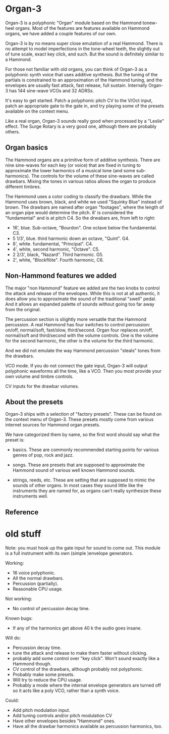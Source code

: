 # Organ-3

Organ-3 is a polyphonic "Organ" module based on the Hammond tonew-heel organs. Most of the features are features available on Hammond organs, we have added a couple features of our own.

Organ-3 is by no means super close emulation of a real Hammond. There is no attempt to model imperfections in the tone-wheel teeth, the slightly out of tune scale, exact key click, and such. But the sound is definitely similar to a Hammond.

For those not familiar with old organs, you can think of Organ-3 as a polyphonic synth voice that uses additive synthesis. But the tuning of the partials is constrained to an approximation of the Hammond tuning, and the envelopes are usually fast attack, fast release, full sustain. Internally Organ-3 has 144 sine-wave VCOs and 32 ADRSs.

It's easy to get started. Patch a polyphonic pitch CV to the V/Oct input, patch an appropriate gate to the gate in, and try playing some of the presets available on the context menu.

Like a real organ, Organ-3 sounds really good when processed by a "Leslie" effect. The Surge Rotary is a very good one, although there are probably others.

## Organ basics

The Hammond organs are a primitive form of additive synthesis. There are nine sine-waves for each key (or voice) that are fixed in tuning to approximate the lower harmonics of a musical tone (and some sub-harmonics). The controls for the volume of these sine-waves are called drawbars. Mixing the tones in various ratios allows the organ to produce different timbres.

The Hammond uses a color coding to classify the drawbars. While the Hammond uses brown, black, and white we used "Squinky Blue" instead of brown. The drawbars are named after organ "footages", where the length of an organ pipe would determine the pitch. 8' is considered the "fundamental" and is at pitch C4. So the drwabars are, from left to right:

* 16', blue. Sub-octave, "Bourdon". One octave below the fundamental. C3.
* 5 1/3', blue. third harmonic down an octave, "Quint". G4.
* 8', white. fundamental, "Principal". C4.
* 4', white, second harmonic, "Octave". C5.
* 2 2/3', black, "Nazard". Third harmonic. G5.
* 2', white, "Blockflöte". Fourth harmonic, C6.

## Non-Hammond features we added

The major "non Hammond" feature we added are the two knobs to control the attack and release of the envelopes. While this is not at all authentic, it does allow you to approximate the sound of the traditional "swell" pedal. And it allows an expanded palette of sounds without going too far away from the original.

The percussion section is sliightly more versatile that the Hammond percussion. A real Hammond has four switches to control percussion: on/off, normal/soft, fast/slow, third/second. Organ four replaces on/off, normal/soft and third/second with the volume controls. One is the volume for the second harmonic, the other is the volume for the third harmonic.

And we did not emulate the way Hammond percussion "steals" tones from the drawbars.

VCO mode. If you do not connect the gate input, Organ-3 will output polyphonic waveforms all the time, like a VCO. Then you most provide your own volume and timbre controls.

CV inputs for the drawbar volumes.

## About the presets

Organ-3 ships with a selection of "factory presets". These can be found on the context menu of Organ-3. These presets mostly come from various internet sources for Hammond organ presets.

We have categorized them by name, so the first word should say what the preset is:

* basics. These are commonly recommended starting points for various genres of pop, rock and jazz.

* songs. These are presets that are supposed to approximate the Hammond sound of various well known Hammond sounds. 

* strings, reeds, etc. These are setting that are supposed to mimic the sounds of other organs. In most cases they sound little like the instruments they are named for, as organs can't really synthesize these instruments well.

## Reference


# old stuff

Note: you must hook up the gate input for sound to come out. This module is a full instrument with its own (simple )envelope generators.

Working:

* 16 voice polyphonic.
* All the normal drawbars.
* Percussion (partially).
* Reasonable CPU usage.

Not working:

* No control of percussion decay time.

Known bugs:

* If any of the harmonics get above 40 k the audio goes insane.

Will do:

* Percussion decay time.
* tune the attack and release to make them faster without clicking.
* probably add some control over "key click". Won't sound exactly like a Hammond though.
* CV control of the drawbars, although probably not polyphonic.
* Probably make some presets.
* Will try to reduce the CPU usage.
* Probably a mode where the internal envelope generators are turned off so it acts like a poly VCO, rather than a synth voice.

Could:

* Add pitch modulation input.
* Add tuning controls and/or pitch modulation CV
* Have other envelopes besides "Hammond" ones.
* Have all the drawbar harmonics available as percussion harmonics, too.
